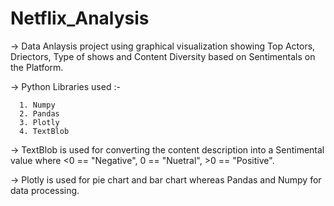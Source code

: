 # Netflix_Analysis

-> Data Anlaysis project using graphical visualization showing Top Actors, Driectors, Type of shows and Content Diversity based on Sentimentals on the Platform.

-> Python Libraries used :- 
      
      1. Numpy
      2. Pandas
      3. Plotly
      4. TextBlob
      
 -> TextBlob is used for converting the content description into a Sentimental value where <0 == "Negative", 0 == "Nuetral", >0 == "Positive".
 
 -> Plotly is used for pie chart and bar chart whereas Pandas and Numpy for data processing.
 
   

